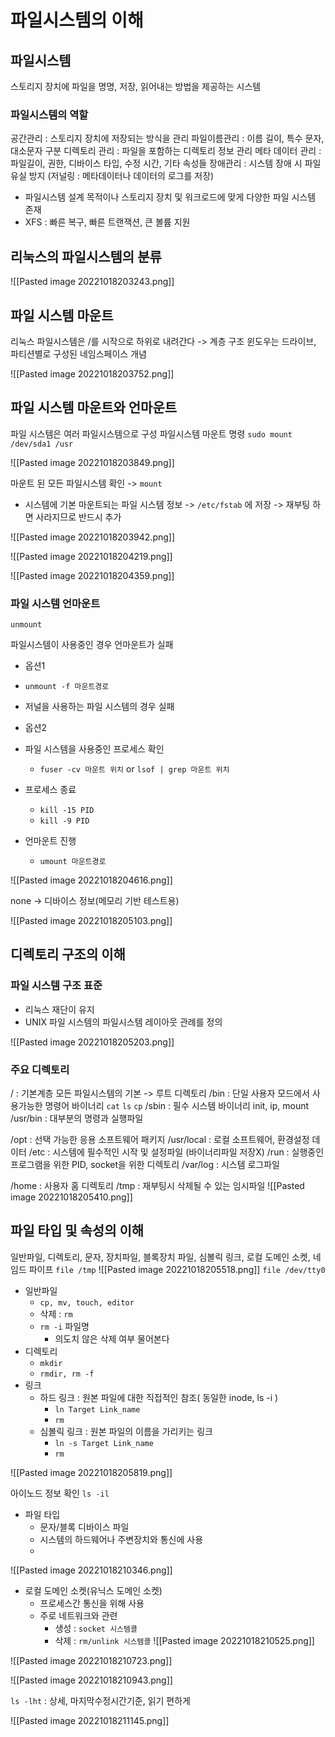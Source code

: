 
# 파일시스템의 이해

## 파일시스템
스토리지 장치에 파일을 명명, 저장, 읽어내는 방법을 제공하는 시스템

### 파일시스템의 역할
공간관리 : 스토리지 장치에 저장되는 방식을 관리
파일이름관리 : 이름 길이, 특수 문자, 대소문자 구분
디렉토리 관리 : 파일을 포함하는 디렉토리 정보 관리
메타 데이터 관리 : 파일길이, 권한, 디바이스 타입, 수정 시간, 기타 속성들
장애관리 : 시스템 장애 시 파일 유실 방지 (저널링 : 메타데이터나 데이터의 로그를 저장)

* 파일시스템 설계 목적이나 스토리지 장치 및 워크로드에 맞게 다양한 파일 시스템 존재
* XFS : 빠른 복구, 빠른 트랜잭션, 큰 볼륨 지원


## 리눅스의 파일시스템의 분류

![[Pasted image 20221018203243.png]]




## 파일 시스템 마운트
리눅스 파일시스템은 /를 시작으로 하위로 내려간다 -> 계층 구조
윈도우는 드라이브, 파티션별로 구성된 네임스페이스 개념

![[Pasted image 20221018203752.png]]




## 파일 시스템 마운트와 언마운트

파일 시스템은 여러 파일시스템으로 구성
파일시스템 마운트 명령
`sudo mount /dev/sda1 /usr`

![[Pasted image 20221018203849.png]]

마운트 된 모든 파일시스템 확인 -> `mount`

- 시스템에 기본 마운트되는 파일 시스템 정보 -> `/etc/fstab`  에 저장
-> 재부팅 하면 사라지므로 반드시 추가

![[Pasted image 20221018203942.png]]

![[Pasted image 20221018204219.png]]

![[Pasted image 20221018204359.png]]

### 파일 시스템 언마운트
`unmount`

파일시스템이 사용중인 경우 언마운트가 실패
- 옵션1
- `unmount -f 마운트경로`
- 저널을 사용하는 파일 시스템의 경우 실패

- 옵션2
- 파일 시스템을 사용중인 프로세스 확인
	- `fuser -cv 마운트 위치` or `lsof | grep 마운트 위치`
- 프로세스 종료
	- `kill -15 PID`
	- `kill -9 PID`
- 언마운트 진행
	- `umount 마운트경로`
	
![[Pasted image 20221018204616.png]]

none -> 디바이스 정보(메모리 기반 테스트용)

![[Pasted image 20221018205103.png]]






## 디렉토리 구조의 이해

### 파일 시스템 구조 표준
- 리눅스 재단이 유지
- UNIX 파일 시스템의 파일시스템 레이아웃 관례를 정의

![[Pasted image 20221018205203.png]]


### 주요 디렉토리
/ : 기본계층 모든 파일시스템의 기본 -> 루트 디렉토리
/bin : 단일 사용자 모드에서 사용가능한 명령어 바이너리 `cat` `ls` `cp`
/sbin : 필수 시스템 바이너리 init, ip, mount
/usr/bin : 대부분의 명령과 실행파일

/opt : 선택 가능한 응용 소프트웨어 패키지
/usr/local : 로컬 소프트웨어, 환경설정 데이터
/etc : 시스템에 필수적인 시작 및 설정파일 (바이너리파일 저장X)
/run : 실행중인 프로그램을 위한 PID, socket을 위한 디렉토리
/var/log : 시스템 로그파일

/home : 사용자 홈 디렉토리
/tmp : 재부팅시 삭제될 수  있는 임시파일
![[Pasted image 20221018205410.png]]



## 파일 타입 및 속성의 이해
일반파일, 디렉토리, 문자, 장치파일, 블록장치 파일, 심볼릭 링크, 로컬 도메인 소켓, 네임드 파이프
`file /tmp`
![[Pasted image 20221018205518.png]]
`file /dev/tty0`

- 일반파일
	- `cp, mv, touch, editor`
	- 삭제 : `rm`
	- `rm -i` 파일명
		- 의도치 않은 삭제 여부 물어본다
- 디렉토리
	- `mkdir`
	- `rmdir, rm -f`
- 링크
	- 하드 링크 : 원본 파일에 대한 직접적인 참조( 동일한 inode, ls -i )
		- `ln Target Link_name`
		- `rm`
	- 심볼릭 링크 : 원본 파일의 이름을 가리키는 링크
		- `ln -s Target Link_name`
		- `rm`

![[Pasted image 20221018205819.png]]

아이노드 정보 확인 `ls -il`

- 파일 타입
	- 문자/블록 디바이스 파일
	- 시스템의 하드웨어나 주변장치와 통신에 사용
	- 
![[Pasted image 20221018210346.png]]

- 로컬 도메인 소켓(유닉스 도메인 소켓)
	- 프로세스간 통신을 위해 사용
	- 주로 네트워크와 관련
		- 생성 : `socket 시스템콜`
		- 삭제 : `rm/unlink 시스템콜`
![[Pasted image 20221018210525.png]]


![[Pasted image 20221018210723.png]]

![[Pasted image 20221018210943.png]]

`ls -lht` : 상세, 마지막수정시간기준, 읽기 편하게

![[Pasted image 20221018211145.png]]


